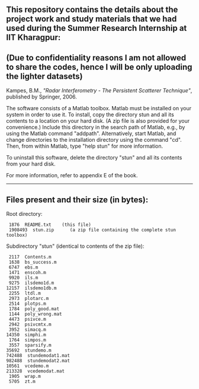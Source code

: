 ## This repository contains the details about the project work and study materials that we had used during the Summer Research Internship at IIT Kharagpur:
## (Due to confidentiality reasons I am not allowed to share the codes, hence I will be only uploading the lighter datasets)
Kampes, B.M., _"Radar Interferometry - The Persistent Scatterer Technique"_, published by Springer, 2006.

The software consists of a Matlab toolbox.  Matlab must be installed on your system in order to use it.  To install, copy the directory stun and all its contents to a location on your hard disk.  (A zip file is also provided for your convenience.)  Include this directory in the search path of Matlab, e.g., by using the Matlab command "addpath".  Alternatively, start Matlab, and change directories to the installation directory using the command "cd".  Then, from within Matlab, type "help stun" for more information.

To uninstall this software, delete the directory "stun" and all its contents from your hard disk.

For more information, refer to appendix E of the book.



------------------------------------------
Files present and their size (in bytes):
------------------------------------------

Root directory:

     1876  README.txt    (this file)
     1908493  stun.zip      (a zip file containing the complete stun toolbox)


Subdirectory "stun" (identical to contents of the zip file):

     2117  Contents.m
     1638  bs_success.m
     6747  ebs.m
     1471  enscoh.m
     9920  ils.m
     9275  ilsdemo1d.m
    12157  ilsdemo1db.m
     2255  ltdl.m
     2973  plotarc.m
     2514  plotps.m
     1784  poly_good.mat
     1144  poly_wrong.mat
     4473  psivce.m
     2942  psivcmtx.m
     3952  simacq.m
    14350  simphi.m
     1764  simpos.m
     3557  sparsify.m
    35692  stundemo.m
    742488  stundemodat1.mat
    982488  stundemodat2.mat
    10561  vcedemo.m
    213328  vcedemodat.mat
     1905  wrap.m
     5705  zt.m

